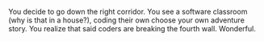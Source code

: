 You decide to go down the right corridor. You see a software classroom (why is that in a house?), coding their own choose your own adventure story. You realize that said coders are breaking the fourth wall. 
Wonderful.
